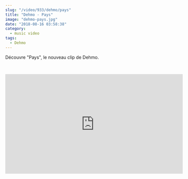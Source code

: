 ```yaml
--- 
slug: "/video/933/dehmo/pays"
title: "Dehmo - Pays"
image: "dehmo-pays.jpg"
date: "2018-08-16 03:58:38"
category:
  - music video
tags:
  - Dehmo
---
```

<p>Découvre "Pays", le nouveau clip de Dehmo.</p><br/><p><iframe width="560" height="315" src="https://www.youtube.com/embed/EBkv1HLVXOQ" frameborder="0" allow="autoplay; encrypted-media" allowfullscreen></iframe></p>